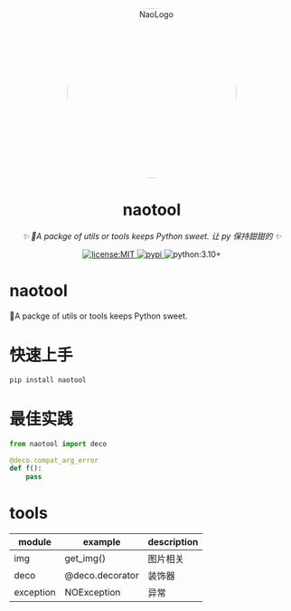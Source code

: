 <div align="center">
  <a href="https://github.com/tomorinao-www">
    <img src="https://avatars.githubusercontent.com/u/53679884" 
    width="300" alt="NaoLogo" 
    style="border-radius: 50%; object-fit: cover;">
  </a>
  <br>

</div>

<div align="center">

# naotool

_✨ 🍬A packge of utils or tools keeps Python sweet. 让 py 保持甜甜的 ✨_

<a href="./LICENSE">
  <img src="https://img.shields.io/github/license/tomorinao-www/naotool.svg" alt="license:MIT">
</a>
<a href="https://pypi.python.org/pypi/naotool">
  <img src="https://img.shields.io/pypi/v/naotool.svg" alt="pypi">
</a>
<a hred="https://www.python.org/">
  <img src="https://img.shields.io/badge/python-3.10+-blue.svg" alt="python:3.10+">
</a>

</div>

# naotool

🍬A packge of utils or tools keeps Python sweet.

# 快速上手

```sh
pip install naotool
```

# 最佳实践

```python
from naotool import deco

@deco.compat_arg_error
def f():
    pass
```

# tools

| module    | example         | description |
| --------- | --------------- | ----------- |
| img       | get_img()       | 图片相关    |
| deco      | @deco.decorator | 装饰器      |
| exception | NOException     | 异常        |
